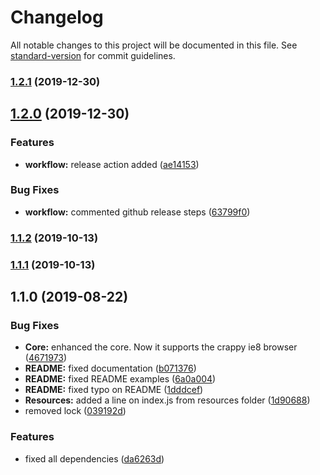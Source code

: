 # Changelog

All notable changes to this project will be documented in this file. See [standard-version](https://github.com/conventional-changelog/standard-version) for commit guidelines.

### [1.2.1](https://github.com/pablohpsilva/axios-resources/compare/v1.2.0...v1.2.1) (2019-12-30)

## [1.2.0](https://github.com/pablohpsilva/axios-resources/compare/v1.1.2...v1.2.0) (2019-12-30)


### Features

* **workflow:** release action added ([ae14153](https://github.com/pablohpsilva/axios-resources/commit/ae14153174419f8cb6b9854dd2a9656527f9d7f4))


### Bug Fixes

* **workflow:** commented github release steps ([63799f0](https://github.com/pablohpsilva/axios-resources/commit/63799f0bb43446c2074987af1a77750d1fbed15c))

### [1.1.2](https://github.com/pablohpsilva/axios-resources/compare/v1.1.1...v1.1.2) (2019-10-13)

### [1.1.1](https://github.com/pablohpsilva/axios-resources/compare/v1.1.0...v1.1.1) (2019-10-13)

## 1.1.0 (2019-08-22)


### Bug Fixes

* **Core:** enhanced the core. Now it supports the crappy ie8 browser ([4671973](https://github.com/pablohpsilva/axios-resources/commit/4671973))
* **README:** fixed documentation ([b071376](https://github.com/pablohpsilva/axios-resources/commit/b071376))
* **README:** fixed README examples ([6a0a004](https://github.com/pablohpsilva/axios-resources/commit/6a0a004))
* **README:** fixed typo on README ([1dddcef](https://github.com/pablohpsilva/axios-resources/commit/1dddcef))
* **Resources:** added a line on index.js from resources folder ([1d90688](https://github.com/pablohpsilva/axios-resources/commit/1d90688))
* removed lock ([039192d](https://github.com/pablohpsilva/axios-resources/commit/039192d))


### Features

* fixed all dependencies ([da6263d](https://github.com/pablohpsilva/axios-resources/commit/da6263d))
